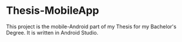 # Thesis-MobileApp

This project is the mobile-Android part of my Thesis for my Bachelor's Degree.
It is written in Android Studio.

